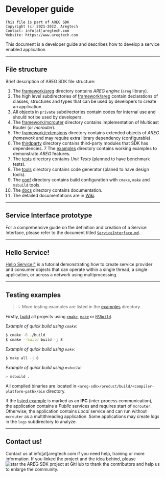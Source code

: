 # Developer guide
```
This file is part of AREG SDK
Copyright (c) 2021-2022, Aregtech
Contact: info[at]aregtech.com
Website: https://www.aregtech.com
```

This document is a developer guide and describes how to develop a service enabled application.

---

## File structure

Brief description of AREG SDK file structure:
1. The [framework/areg](https://github.com/aregtech/areg-sdk/tree/master/framework/areg/) directory contains _AREG engine_ (`areg` library).
2. The high level subdirectories of [framework/areg](https://github.com/aregtech/areg-sdk/tree/master/framework/areg/) contain declarations of classes, structures and types that can be used by developers to create an application.
3. All objects in `private` subdirectories contain codes for internal use and should not be used  by developers.
4. The [framework/mcrouter](https://github.com/aregtech/areg-sdk/tree/master/framework/mcrouter/) directory contains implementation of Multicast Router (or _mcrouter_).
5. The [framework/extensions](https://github.com/aregtech/areg-sdk/tree/master/framework/extensions/) directory contains extended objects of _AREG framework_ and may require extra library dependency (configurable).
6. The [thirdparty](https://github.com/aregtech/areg-sdk/tree/master/thirdparty) directory contains third-party modules that SDK has dependencies.
7 The [examples](https://github.com/aregtech/areg-sdk/tree/master/examples/) directory contains working examples to demonstrate _AREG_ features.
8. The [tests](https://github.com/aregtech/areg-sdk/tree/master/tests/) directory contains _Unit Tests_ (planned to have benchmark tests).
9. The [tools](https://github.com/aregtech/areg-sdk/tree/master/tools/) directory contains code generator (planed to have design tools).
10. The [conf](https://github.com/aregtech/areg-sdk/tree/master/conf/) directory contains build configuration with `cmake`, `make` and `msbuild` tools.
11. The [docs](https://github.com/aregtech/areg-sdk/tree/master/docs/) directory contains documentation.
12. The detailed documentations are in [Wiki](https://github.com/aregtech/areg-sdk/wiki).

---

## Service Interface prototype

For a comprehensive guide on the definition and creation of a Service Interface, please refer to the document titled [`ServiceInterface.md`](https://github.com/aregtech/areg-sdk/blob/master/docs/ServiceInterface.md).

---

## Hello Service!

[Hello Service!"](https://github.com/aregtech/areg-sdk/blob/master/docs/HelloService.md) is a tutorial demonstrating how to create service provider and consumer objects that can operate within a single thread, a single application, or across a network using multiprocessing.

---

## Testing examples

> 💡 More testing examples are listed in the [examples](https://github.com/aregtech/areg-sdk/tree/master/examples/) directory.

Firstly, [build](https://github.com/aregtech/areg-sdk/wiki/03.-Software-build) all projects using [`cmake`](https://github.com/aregtech/areg-sdk/wiki/03.-Software-build#build-with-cmake-cmakeliststxt), [`make`](https://github.com/aregtech/areg-sdk/wiki/03.-Software-build#build-with-make-makefile) or [`MSBuild`](https://github.com/aregtech/areg-sdk/wiki/03.-Software-build#build-with-msbuild-areg-sdksln).

_Example of quick build using `cmake`:_
```bash
$ cmake -B ./build
$ cmake --build build -j 8
```

_Example of quick build using `make`:_
```bash
$ make all -j 8
```

_Example of quick build using `msbuild`:_
```bash
> msbuild .
```

All compiled binaries are located in `<areg-sdk>/product/build/<compiler-platform-path>/bin` directory.

If the [listed example](https://github.com/aregtech/areg-sdk/blob/master/examples/README.md) is marked as an **IPC** (inter-process communication), the application contains a _Public_ services and requires start of `mcrouter`. Otherwise, the application contains _Local_ service and can run without `mcrouter` as a multithreading application. Some applications may create logs in the `logs` subdirectory to analyze.

---

## Contact us!

Contact us at info[at]aregtech.com if you need help, training or more information.
If you linked the project and the idea behind, please ![star the AREG SDK project](https://img.shields.io/github/stars/aregtech/areg-sdk.svg?style=social&label=star%20the%20AREG%20SDK%20project) at GitHub to thank the contributors and help us to enlarge the community.
